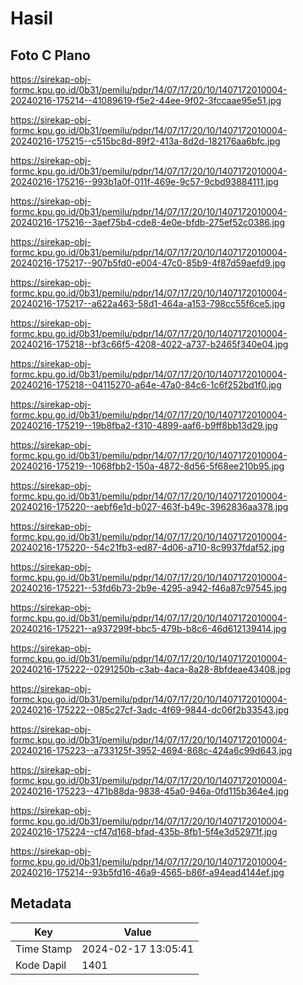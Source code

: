# Hasil

## Foto C Plano

https://sirekap-obj-formc.kpu.go.id/0b31/pemilu/pdpr/14/07/17/20/10/1407172010004-20240216-175214--41089619-f5e2-44ee-9f02-3fccaae95e51.jpg

https://sirekap-obj-formc.kpu.go.id/0b31/pemilu/pdpr/14/07/17/20/10/1407172010004-20240216-175215--c515bc8d-89f2-413a-8d2d-182176aa6bfc.jpg

https://sirekap-obj-formc.kpu.go.id/0b31/pemilu/pdpr/14/07/17/20/10/1407172010004-20240216-175216--993b1a0f-011f-469e-9c57-9cbd93884111.jpg

https://sirekap-obj-formc.kpu.go.id/0b31/pemilu/pdpr/14/07/17/20/10/1407172010004-20240216-175216--3aef75b4-cde8-4e0e-bfdb-275ef52c0386.jpg

https://sirekap-obj-formc.kpu.go.id/0b31/pemilu/pdpr/14/07/17/20/10/1407172010004-20240216-175217--907b5fd0-e004-47c0-85b9-4f87d59aefd9.jpg

https://sirekap-obj-formc.kpu.go.id/0b31/pemilu/pdpr/14/07/17/20/10/1407172010004-20240216-175217--a622a463-58d1-464a-a153-798cc55f6ce5.jpg

https://sirekap-obj-formc.kpu.go.id/0b31/pemilu/pdpr/14/07/17/20/10/1407172010004-20240216-175218--bf3c66f5-4208-4022-a737-b2465f340e04.jpg

https://sirekap-obj-formc.kpu.go.id/0b31/pemilu/pdpr/14/07/17/20/10/1407172010004-20240216-175218--04115270-a64e-47a0-84c6-1c6f252bd1f0.jpg

https://sirekap-obj-formc.kpu.go.id/0b31/pemilu/pdpr/14/07/17/20/10/1407172010004-20240216-175219--19b8fba2-f310-4899-aaf6-b9ff8bb13d29.jpg

https://sirekap-obj-formc.kpu.go.id/0b31/pemilu/pdpr/14/07/17/20/10/1407172010004-20240216-175219--1068fbb2-150a-4872-8d56-5f68ee210b95.jpg

https://sirekap-obj-formc.kpu.go.id/0b31/pemilu/pdpr/14/07/17/20/10/1407172010004-20240216-175220--aebf6e1d-b027-463f-b49c-3962836aa378.jpg

https://sirekap-obj-formc.kpu.go.id/0b31/pemilu/pdpr/14/07/17/20/10/1407172010004-20240216-175220--54c21fb3-ed87-4d06-a710-8c9937fdaf52.jpg

https://sirekap-obj-formc.kpu.go.id/0b31/pemilu/pdpr/14/07/17/20/10/1407172010004-20240216-175221--53fd6b73-2b9e-4295-a942-f46a87c97545.jpg

https://sirekap-obj-formc.kpu.go.id/0b31/pemilu/pdpr/14/07/17/20/10/1407172010004-20240216-175221--a937299f-bbc5-479b-b8c6-46d612139414.jpg

https://sirekap-obj-formc.kpu.go.id/0b31/pemilu/pdpr/14/07/17/20/10/1407172010004-20240216-175222--0291250b-c3ab-4aca-8a28-8bfdeae43408.jpg

https://sirekap-obj-formc.kpu.go.id/0b31/pemilu/pdpr/14/07/17/20/10/1407172010004-20240216-175222--085c27cf-3adc-4f69-9844-dc06f2b33543.jpg

https://sirekap-obj-formc.kpu.go.id/0b31/pemilu/pdpr/14/07/17/20/10/1407172010004-20240216-175223--a733125f-3952-4694-868c-424a6c99d643.jpg

https://sirekap-obj-formc.kpu.go.id/0b31/pemilu/pdpr/14/07/17/20/10/1407172010004-20240216-175223--471b88da-9838-45a0-946a-0fd115b364e4.jpg

https://sirekap-obj-formc.kpu.go.id/0b31/pemilu/pdpr/14/07/17/20/10/1407172010004-20240216-175224--cf47d168-bfad-435b-8fb1-5f4e3d52971f.jpg

https://sirekap-obj-formc.kpu.go.id/0b31/pemilu/pdpr/14/07/17/20/10/1407172010004-20240216-175214--93b5fd16-46a9-4565-b86f-a94ead4144ef.jpg


## Metadata

| Key        | Value               |
| ---------- | ------------------- |
| Time Stamp | 2024-02-17 13:05:41 |
| Kode Dapil | 1401                |



